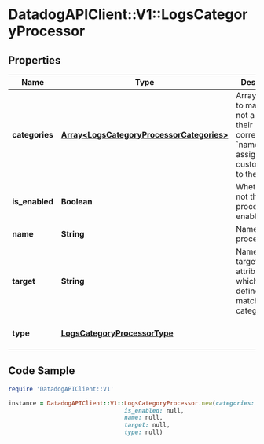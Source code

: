 # DatadogAPIClient::V1::LogsCategoryProcessor

## Properties

Name | Type | Description | Notes
------------ | ------------- | ------------- | -------------
**categories** | [**Array&lt;LogsCategoryProcessorCategories&gt;**](LogsCategoryProcessorCategories.md) | Array of filters to match or not a log and their corresponding &#x60;name&#x60;to assign a custom value to the log. | 
**is_enabled** | **Boolean** | Whether or not the processor is enabled. | [optional] [default to false]
**name** | **String** | Name of the processor. | [optional] 
**target** | **String** | Name of the target attribute which value is defined by the matching category. | 
**type** | [**LogsCategoryProcessorType**](LogsCategoryProcessorType.md) |  | [default to &#39;category-processor&#39;]

## Code Sample

```ruby
require 'DatadogAPIClient::V1'

instance = DatadogAPIClient::V1::LogsCategoryProcessor.new(categories: [],
                                 is_enabled: null,
                                 name: null,
                                 target: null,
                                 type: null)
```


